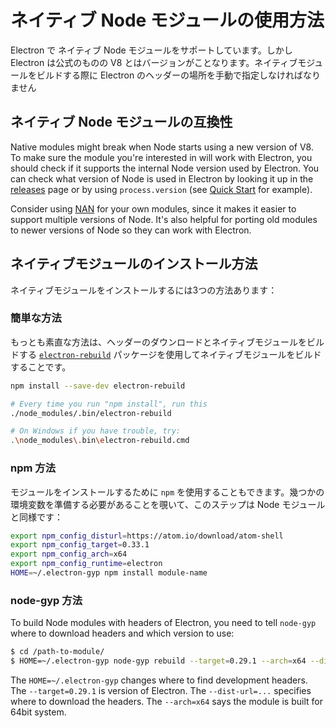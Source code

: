 <!-- # Using Native Node Modules -->
# ネイティブ Node モジュールの使用方法

<!-- The native Node modules are supported by Electron, but since Electron is
using a different V8 version from official Node, you have to manually specify
the location of Electron's headers when building native modules. -->

Electron で ネイティブ Node モジュールをサポートしています。しかし Electron は公式のものの V8 とはバージョンがことなります。ネイティブモジュールをビルドする際に Electron のヘッダーの場所を手動で指定しなければなりません

<!-- ## Native Node Module Compatibility -->
## ネイティブ Node モジュールの互換性

Native modules might break when Node starts using a new version of V8.
To make sure the module you're interested in will work with Electron, you should
check if it supports the internal Node version used by Electron.
You can check what version of Node is used in Electron by looking it up in
the [releases](https://github.com/atom/electron/releases) page or by using
`process.version` (see [Quick Start](https://github.com/atom/electron/blob/master/docs/tutorial/quick-start.md)
for example).

Consider using [NAN](https://github.com/nodejs/nan/) for your own modules, since
it makes it easier to support multiple versions of Node. It's also helpful for
porting old modules to newer versions of Node so they can work with Electron.

<!-- ## How to Install Native Modules -->
## ネイティブモジュールのインストール方法

<!-- Three ways to install native modules: -->
ネイティブモジュールをインストールするには3つの方法あります：

<!-- ### The Easy Way -->
### 簡単な方法

<!-- The most straightforward way to rebuild native modules is via the
[`electron-rebuild`](https://github.com/paulcbetts/electron-rebuild) package,
which handles the manual steps of downloading headers and building native modules: -->

もっとも素直な方法は、ヘッダーのダウンロードとネイティブモジュールをビルドする [`electron-rebuild`](https://github.com/paulcbetts/electron-rebuild) パッケージを使用してネイティブモジュールをビルドすることです。

```sh
npm install --save-dev electron-rebuild

# Every time you run "npm install", run this
./node_modules/.bin/electron-rebuild

# On Windows if you have trouble, try:
.\node_modules\.bin\electron-rebuild.cmd
```

<!-- ### The npm Way -->
### npm 方法

<!-- You can also use `npm` to install modules. The steps are exactly the same with
Node modules, except that you need to setup some environment variables: -->

モジュールをインストールするために `npm` を使用することもできます。幾つかの環境変数を準備する必要があることを覗いて、このステップは Node モジュールと同様です：

```bash
export npm_config_disturl=https://atom.io/download/atom-shell
export npm_config_target=0.33.1
export npm_config_arch=x64
export npm_config_runtime=electron
HOME=~/.electron-gyp npm install module-name
```

<!-- ### The node-gyp Way -->
### node-gyp 方法

To build Node modules with headers of Electron, you need to tell `node-gyp`
where to download headers and which version to use:

```bash
$ cd /path-to-module/
$ HOME=~/.electron-gyp node-gyp rebuild --target=0.29.1 --arch=x64 --dist-url=https://atom.io/download/atom-shell
```

The `HOME=~/.electron-gyp` changes where to find development headers. The
`--target=0.29.1` is version of Electron. The `--dist-url=...` specifies
where to download the headers. The `--arch=x64` says the module is built for
64bit system.
